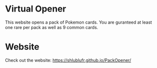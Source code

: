 # Virtual Opener
This website opens a pack of Pokemon cards. You are guranteed at least one rare per pack as well as 9 common cards.

# Website
Check out the website: https://shlublufr.github.io/PackOpener/

